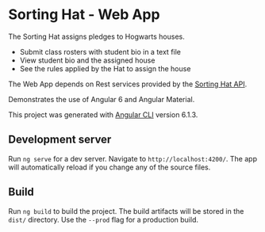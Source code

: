 # Sorting Hat - Web App


The Sorting Hat assigns pledges to Hogwarts houses. 
- Submit class rosters with student bio in a text file 
- View student bio and the assigned house 
- See the rules applied by the Hat to assign the house

The Web App depends on Rest services provided by the [Sorting Hat API](https://github.com/mpdroid/hat-api/blob/master/README.md).

Demonstrates the use of Angular 6 and Angular Material.

This project was generated with [Angular CLI](https://github.com/angular/angular-cli) version 6.1.3.

## Development server

Run `ng serve` for a dev server. Navigate to `http://localhost:4200/`. The app will automatically reload if you change any of the source files.

## Build

Run `ng build` to build the project. The build artifacts will be stored in the `dist/` directory. Use the `--prod` flag for a production build.


